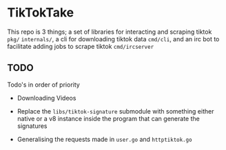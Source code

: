 # TikTokTake

This repo is 3 things; a set of libraries for interacting and scraping tiktok `pkg/` `internals/`, a cli for downloading tiktok data `cmd/cli`, and an irc bot to facilitate adding jobs to scrape tiktok `cmd/ircserver`

## TODO

Todo's in order of priority

- Downloading Videos
- Replace the `libs/tiktok-signature` submodule with something either native or a v8 instance inside the program that can generate the signatures

- Generalising the requests made in `user.go` and `httptiktok.go`
